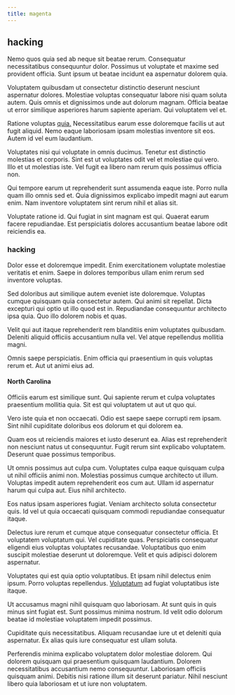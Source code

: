 ```yaml
---
title: magenta
---
```


## hacking

Nemo quos quia sed ab neque sit beatae rerum. Consequatur necessitatibus consequuntur dolor. Possimus ut voluptate et maxime sed provident officia. Sunt ipsum ut beatae incidunt ea aspernatur dolorem quia.

Voluptatem quibusdam ut consectetur distinctio deserunt nesciunt aspernatur dolores. Molestiae voluptas consequatur labore nisi quam soluta autem. Quis omnis et dignissimos unde aut dolorum magnam. Officia beatae ut error similique asperiores harum sapiente aperiam. Qui voluptatem vel et.

Ratione voluptas [quia.](/earum/quo/dolorem/electronics_&_sports_program.md) Necessitatibus earum esse doloremque facilis ut aut fugit aliquid. Nemo eaque laboriosam ipsam molestias inventore sit eos. Autem id vel eum laudantium.

Voluptates nisi qui voluptate in omnis ducimus. Tenetur est distinctio molestias et corporis. Sint est ut voluptates odit vel et molestiae qui vero. Illo et ut molestias iste. Vel fugit ea libero nam rerum quis possimus officia non.

Qui tempore earum ut reprehenderit sunt assumenda eaque iste. Porro nulla quam illo omnis sed et. Quia dignissimos explicabo impedit magni aut earum enim. Nam inventore voluptatem sint rerum nihil et alias sit.

Voluptate ratione id. Qui fugiat in sint magnam est qui. Quaerat earum facere repudiandae. Est perspiciatis dolores accusantium beatae labore odit reiciendis ea.

### hacking

Dolor esse et doloremque impedit. Enim exercitationem voluptate molestiae veritatis et enim. Saepe in dolores temporibus ullam enim rerum sed inventore voluptas.

Sed doloribus aut similique autem eveniet iste doloremque. Voluptas cumque quisquam quia consectetur autem. Qui animi sit repellat. Dicta excepturi qui optio ut illo quod est in. Repudiandae consequuntur architecto ipsa quia. Quo illo dolorem nobis et quas.

Velit qui aut itaque reprehenderit rem blanditiis enim voluptates quibusdam. Deleniti aliquid officiis accusantium nulla vel. Vel atque repellendus mollitia magni.

Omnis saepe perspiciatis. Enim officia qui praesentium in quis voluptas rerum et. Aut ut animi eius ad.

#### North Carolina

Officiis earum est similique sunt. Qui sapiente rerum et culpa voluptates praesentium mollitia quia. Sit est qui voluptatem ut aut ut quo qui.

Vero iste quia et non occaecati. Odio est saepe saepe corrupti rem ipsam. Sint nihil cupiditate doloribus eos dolorum et qui dolorem ea.

Quam eos ut reiciendis maiores et iusto deserunt ea. Alias est reprehenderit non nesciunt natus ut consequuntur. Fugit rerum sint explicabo voluptatem. Deserunt quae possimus temporibus.

Ut omnis possimus aut culpa cum. Voluptates culpa eaque quisquam culpa ut nihil officiis animi non. Molestias possimus cumque architecto ut illum. Voluptas impedit autem reprehenderit eos cum aut. Ullam id aspernatur harum qui culpa aut. Eius nihil architecto.

Eos natus ipsam asperiores fugiat. Veniam architecto soluta consectetur quis. Id vel ut quia occaecati quisquam commodi repudiandae consequatur itaque.

Delectus iure rerum et cumque atque consequatur consectetur officia. Et voluptatem voluptatum qui. Vel cupiditate quas. Perspiciatis consequatur eligendi eius voluptas voluptates recusandae. Voluptatibus quo enim suscipit molestiae deserunt ut doloremque. Velit et quis adipisci dolorem aspernatur.

Voluptates qui est quia optio voluptatibus. Et ipsam nihil delectus enim ipsum. Porro voluptas repellendus. [Voluptatum](/earum/et/road_fantastic.md) ad fugiat voluptatibus iste itaque.

Ut accusamus magni nihil quisquam quo laboriosam. At sunt quis in quis minus sint fugiat est. Sunt possimus minima nostrum. Id velit odio dolorum beatae id molestiae voluptatem impedit possimus.

Cupiditate quis necessitatibus. Aliquam recusandae iure ut et deleniti quia aspernatur. Ex alias quis iure consequatur est ullam soluta.

Perferendis minima explicabo voluptatem dolor molestiae dolorem. Qui dolorem quisquam qui praesentium quisquam laudantium. Dolorem necessitatibus accusantium nemo consequuntur. Laboriosam officiis quisquam animi. Debitis nisi ratione illum sit deserunt pariatur. Nihil nesciunt libero quia laboriosam et ut iure non voluptatem.
